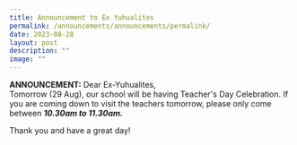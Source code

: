 ```yaml
---
title: Announcement to Ex Yuhualites
permalink: /announcements/announcements/permalink/
date: 2023-08-28
layout: post
description: ""
image: ""
---
```

**ANNOUNCEMENT:**  Dear Ex-Yuhualites,  
Tomorrow (29 Aug), our school will be having Teacher's Day Celebration.   If you are coming down to visit the teachers tomorrow, please only come between ***10.30am to 11.30am.***

Thank you and have a great day!